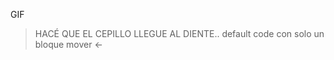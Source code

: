 <gs-toolbox toolbox-url="https://gobstones.runners.mumuki.io/assets/minimal-kindergarten-toolbox.xml"></gs-toolbox>

<gs-attire attire-url="https://raw.githubusercontent.com/MumukiProject/mumuki-guia-gobstones-primeros-programas-kinder/master/assets/attires/config_1603206898114.json"></gs-attire>

GIF

> HACÉ QUE EL CEPILLO LLEGUE AL DIENTE.. default code con solo un bloque mover <-